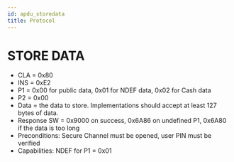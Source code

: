```yaml
---
id: apdu_storedata
title: Protocol
---
```


# STORE DATA

* CLA = 0x80
* INS = 0xE2
* P1 = 0x00 for public data, 0x01 for NDEF data, 0x02 for Cash data
* P2 = 0x00
* Data = the data to store. Implementations should accept at least 127 bytes of data.
* Response SW = 0x9000 on success, 0x6A86 on undefined P1, 0x6A80 if the data is too long
* Preconditions: Secure Channel must be opened, user PIN must be verified
* Capabilities: NDEF for P1 = 0x01
